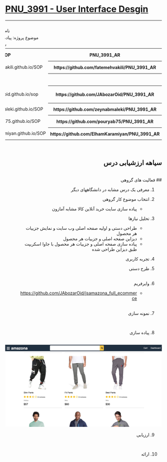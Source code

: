 # [PNU_3991 - User Interface Desgin](https://github.com/AliRazavi-edu/PNU_3991/blob/master/_BSc/UserInterfaceDesgin/README.md#TOC)
<div dir="rtl">
    
<table style="width:100%">

<tr>
<td colspan="6" align="center">اعضای گروه</td>
</tr>

  
<tr>
<td colspan="6"  align="center">نام درس: طراحی واسط کاربر</td>
</tr>

<tr>
<td colspan="6"  align="center"> موضوع پروژه: پیاده سازی سایت خرید آنلاین کالا مشابه آمازون </td>
</tr>

<tr>
<td colspan="6"   align="center">سرگروه تیم: فاطمه وکیلی</td>
</tr>

<tr>
 <th  align="center">PNU_3991_AR</th>
 <th  align="center">SOP</th>
 <th  align="center">رزومه</th>
 <th  align="center">نام/نام خانوادگی</th>
 <th  align="center">شماره دانشجویی</th>
 <th  align="center">ردیف</th>
 </tr>
 
 <tr>
 <th  align="center">https://github.com/fatemehvakili/PNU_3991_AR</th>
 <td  align="center">https://fatemehvakili.github.io/SOP/</td>
 <td  align="center">https://fatemehvakili.github.io/</td>
 <td  align="center">فاطمه وکیلی</td>
 <td  align="center">970087898</td>
 <td align="center">1</td>
 </tr>
 
 <tr>
 <th  align="center"></th>
 <td  align="center"></td>
 <td  align="center"></td>
 <td  align="center">حمیدرضا میرزائی</td>
 <td  align="center">970147067</td>
 <td align="center">2</td>
 </tr>
 
 <tr>
 <th  align="center">https://github.com/JAbozarOid/PNU_3991_AR</th>
 <td  align="center">https://jabozaroid.github.io/sop</td>
 <td  align="center">https://jabozaroid.github.io/</td>
 <td  align="center">ابوذر رقیب دوست</td>
 <td  align="center">980188387</td>
 <td align="center">3</td>
 </tr>
 
 <tr>
 <th  align="center">https://github.com/zeynabmaleki/PNU_3991_AR</th>
 <td  align="center">https://zeynabmaleki.github.io/SOP/</td>
 <td  align="center">https://zeynabmaleki.github.io/</td>
 <td  align="center">زینب ملکی راد</td>
 <td  align="center">970051836</td>
 <td align="center">4</td>
 </tr>

 <tr>
 <th  align="center">https://github.com/pouryab75/PNU_3991_AR</th>
 <td  align="center">https://pouryab75.github.io/SOP/</td>
 <td  align="center">https://pouryab75.github.io/pouryabodaghi-resume/</td>
 <td  align="center">پوریا بداغی</td>
 <td  align="center">949750673</td>
 <td align="center">5</td>
 </tr>
 
 <tr>
 <th  align="center">https://github.com/ElhamKaramiyan/PNU_3991_AR</th>
 <td  align="center">https://elhamkaramiyan.github.io/SOP/</td>
 <td  align="center">https://elhamkaramiyan.github.io/</td>
 <td  align="center">الهام کرمیان</td>
 <td  align="center">970016107</td>
 <td align="center">6</td>
 </tr>
 
</table>
<br>

## سیاهه ارزشیابی درس
<br>
## فعالیت های گروهی
 <br>
 
 1. معرفی یک درس مشابه در دانشگاههای دیگر
       <br>
       
2. انتخاب موضوع کار گروهی
        <br>
      - پیاده سازی سایت خرید آنلاین کالا مشابه آمازون
         <br>
        
3. تحلیل نیازها
       <br>
      - طراحی دستی و اولیه صفحه اصلی وب سایت و نمایش جزییات هر محصول 
        <br>
      - دیزاین صفحه اصلی و جزییات هر محصول
        <br>
     - پیاده سازی صفحه اصلی و جزییات هر محصول با جاوا اسکریپت طبق دیزاین طراحی شده 
        <br>
        
4. تجربه کاربری
    <br>
    
5. طرح دستی  
     <br>
   
6. وایرفریم 
     <br>
     - https://github.com/JAbozarOid/jsamazona_full_ecommerce
    <br>
    
7. نمونه سازی
 <br>
 
8. پیاده سازی
  <br>
  <img src="https://github.com/FATEMEHVAKILI/PNU_3991_AR/blob/main/jsamazona.jpg">
  <br>
  
9. ارزیابی
 <br>
 
10. ارائه


</div>
